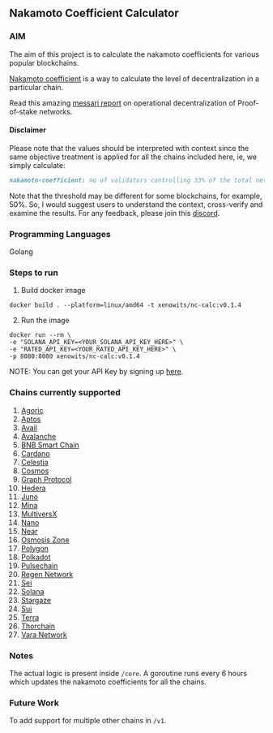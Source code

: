 ## Nakamoto Coefficient Calculator

### AIM

The aim of this project is to calculate the nakamoto coefficients for various popular blockchains.

[Nakamoto coefficient](https://news.earn.com/quantifying-decentralization-e39db233c28e) is a way to calculate the level of decentralization in a particular chain.

Read this amazing [messari report](https://messari.io/report/evaluating-validator-decentralization-geographic-and-infrastructure-distribution-in-proof-of-stake-networks) on operational decentralization of Proof-of-stake networks.

#### Disclaimer

Please note that the values should be interpreted with context since the same objective treatment is applied for all the chains included here, ie,
we simply calculate:
```markdown
nakamoto-coefficient: no of validators controlling 33% of the total network stake
```

Note that the threshold may be different for some blockchains, for example, 50%.
So, I would suggest users to understand the context, cross-verify and examine the results. For any feedback, please join this [discord](https://discord.gg/Una8qmFg).

### Programming Languages

Golang

### Steps to run
1. Build docker image
```shell
docker build . --platform=linux/amd64 -t xenowits/nc-calc:v0.1.4
```
2. Run the image
```shell
docker run --rm \
-e "SOLANA_API_KEY=<YOUR_SOLANA_API_KEY_HERE>" \
-e "RATED_API_KEY=<YOUR_RATED_API_KEY_HERE>" \
-p 8080:8080 xenowits/nc-calc:v0.1.4
```

NOTE: You can get your API Key by signing up [here](https://www.validators.app/users/sign_up?locale=en&network=mainnet).

### Chains currently supported

1. [Agoric](https://agoric.com/)
2. [Aptos](https://aptosfoundation.org/)
3. [Avail](https://www.availproject.org/)
4. [Avalanche](https://www.avax.network/)
5. [BNB Smart Chain](https://www.bnbchain.org)
6. [Cardano](https://cardano.org/)
7. [Celestia](https://celestia.org/)
8. [Cosmos](https://cosmos.network/)
9. [Graph Protocol](https://thegraph.com/)
10. [Hedera](https://hedera.com/)
11. [Juno](https://www.junonetwork.io/)
12. [Mina](https://minaprotocol.com/)
13. [MultiversX](https://multiversx.com/)
14. [Nano](https://nano.org/)
15. [Near](https://near.org/)
16. [Osmosis Zone](https://osmosis.zone/)
17. [Polygon](https://polygon.technology/)
18. [Polkadot](https://polkadot.network/)
19. [Pulsechain](https://pulsechain.com/)
20. [Regen Network](https://www.regen.network/)
21. [Sei](https://sei.io/)
22. [Solana](https://solana.com/)
23. [Stargaze](https://stargaze.zone/)
24. [Sui](https://sui.io/)
25. [Terra](https://www.terra.money/)
26. [Thorchain](https://www.thorchain.com/)
27. [Vara Network](https://vara.network/)

### Notes

The actual logic is present inside `/core`. A goroutine runs every 6 hours which updates the nakamoto coefficients for all the chains.

### Future Work

To add support for multiple other chains in `/v1`.